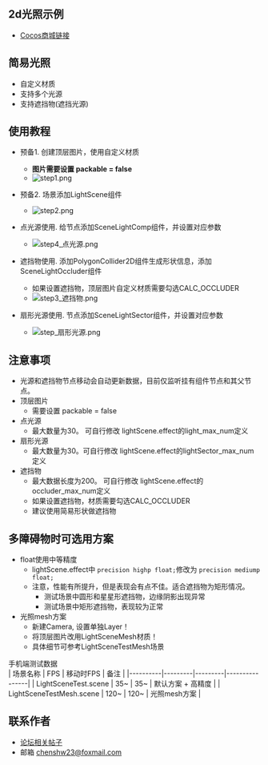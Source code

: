 ## 2d光照示例

- [Cocos商城链接](https://store.cocos.com/dashboard/detail/8073?distributorid=1617880&share_source=dashboard)

## 简易光照
- 自定义材质
- 支持多个光源
- 支持遮挡物(遮挡光源)

## 使用教程
- 预备1. 创建顶层图片，使用自定义材质
    - **图片需要设置 packable = false**
    - ![step1.png](https://download.cocos.com/CocosStore/resource/555d0c52ba3d4ea89355ff1d3e19af44/555d0c52ba3d4ea89355ff1d3e19af44.png)
- 预备2. 场景添加LightScene组件
    - ![step2.png](https://download.cocos.com/CocosStore/resource/d7b5ab43ec1c46e0883659e5b9ae81c4/d7b5ab43ec1c46e0883659e5b9ae81c4.png)

- 点光源使用. 给节点添加SceneLightComp组件，并设置对应参数
    - ![step4_点光源.png](https://download.cocos.com/CocosStore/resource/62f34b69395b482190fe5c8ac66315c0/62f34b69395b482190fe5c8ac66315c0.png)
- 遮挡物使用. 添加PolygonCollider2D组件生成形状信息，添加SceneLightOccluder组件
    - 如果设置遮挡物，顶层图片自定义材质需要勾选CALC_OCCLUDER
    - ![step3_遮挡物.png](https://download.cocos.com/CocosStore/resource/05e6cb1871584bc98e65039783c837b8/05e6cb1871584bc98e65039783c837b8.png)

- 扇形光源使用. 节点添加SceneLightSector组件，并设置对应参数
    - ![step_扇形光源.png](https://download.cocos.com/CocosStore/resource/f9a6cdc9fd7f45d0ac8e9dd4f81cb385/f9a6cdc9fd7f45d0ac8e9dd4f81cb385.png)

## 注意事项
- 光源和遮挡物节点移动会自动更新数据，目前仅监听挂有组件节点和其父节点。
- 顶层图片
    - 需要设置 packable = false
- 点光源
    - 最大数量为30。 可自行修改 lightScene.effect的light_max_num定义
- 扇形光源
    - 最大数量为30。可自行修改 lightScene.effect的lightSector_max_num定义
- 遮挡物
    - 最大数据长度为200。 可自行修改 lightScene.effect的occluder_max_num定义
    - 如果设置遮挡物，材质需要勾选CALC_OCCLUDER
    - 建议使用简易形状做遮挡物

## 多障碍物时可选用方案
- float使用中等精度
    - lightScene.effect中 `precision highp float;`修改为 `precision mediump float;` 
    - 注意，性能有所提升，但是表现会有点不佳。适合遮挡物为矩形情况。
        - 测试场景中圆形和星星形遮挡物，边缘阴影出现异常
        - 测试场景中矩形遮挡物，表现较为正常
- 光照mesh方案
    - 新建Camera, 设置单独Layer！
    - 将顶层图片改用LightSceneMesh材质！
    - 具体细节可参考LightSceneTestMesh场景

手机端测试数据  
| 场景名称 | FPS | 移动时FPS | 备注           |
|----------|---------|---------|----------------|
| LightSceneTest.scene    | 35~      | 35~      | 默认方案 + 高精度   |
| LightSceneTestMesh.scene    | 120~       | 120~      | 光照mesh方案 |


## 联系作者
- [论坛相关帖子](https://forum.cocos.org/t/topic/170254/4)
- 邮箱 chenshw23@foxmail.com

